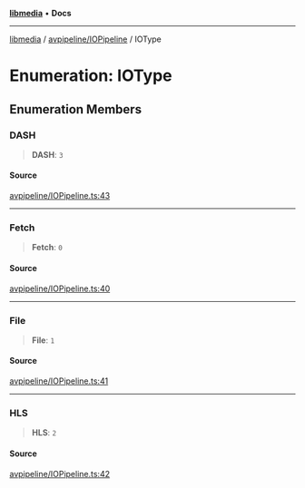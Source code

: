 [**libmedia**](../../../README.md) • **Docs**

***

[libmedia](../../../README.md) / [avpipeline/IOPipeline](../README.md) / IOType

# Enumeration: IOType

## Enumeration Members

### DASH

> **DASH**: `3`

#### Source

[avpipeline/IOPipeline.ts:43](https://github.com/zhaohappy/libmedia/blob/83708827f1f74f03ced670ca9bc2d9d1e5e5366a/src/avpipeline/IOPipeline.ts#L43)

***

### Fetch

> **Fetch**: `0`

#### Source

[avpipeline/IOPipeline.ts:40](https://github.com/zhaohappy/libmedia/blob/83708827f1f74f03ced670ca9bc2d9d1e5e5366a/src/avpipeline/IOPipeline.ts#L40)

***

### File

> **File**: `1`

#### Source

[avpipeline/IOPipeline.ts:41](https://github.com/zhaohappy/libmedia/blob/83708827f1f74f03ced670ca9bc2d9d1e5e5366a/src/avpipeline/IOPipeline.ts#L41)

***

### HLS

> **HLS**: `2`

#### Source

[avpipeline/IOPipeline.ts:42](https://github.com/zhaohappy/libmedia/blob/83708827f1f74f03ced670ca9bc2d9d1e5e5366a/src/avpipeline/IOPipeline.ts#L42)
